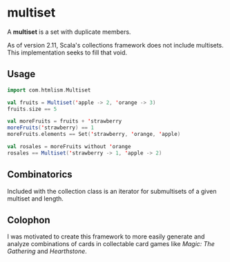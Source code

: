 multiset
========

A **multiset** is a set with duplicate members.

As of version 2.11, Scala's collections framework does not include multisets. This implementation seeks to fill that void.

Usage
-----

```scala
import com.htmlism.Multiset

val fruits = Multiset('apple -> 2, 'orange -> 3)
fruits.size == 5

val moreFruits = fruits + 'strawberry
moreFruits('strawberry) == 1
moreFruits.elements == Set('strawberry, 'orange, 'apple)

val rosales = moreFruits without 'orange
rosales == Multiset('strawberry -> 1, 'apple -> 2)
```

Combinatorics
-------------

Included with the collection class is an iterator for submultisets of a given multiset and length.

Colophon
--------

I was motivated to create this framework to more easily generate and analyze combinations of cards in collectable card games like *Magic: The Gathering* and *Hearthstone*.
